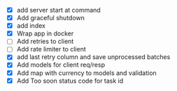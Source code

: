 - [x] add server start at command
- [x] Add graceful shutdown
- [x] add index
- [x] Wrap app in docker
- [ ] Add retries to client
- [ ] Add rate limiter to client
- [x] add last retry column and save unprocessed batches
- [x] Add models for client req/resp
- [x] Add map with currency to models and validation
- [x] Add Too soon status code for task id
